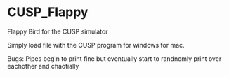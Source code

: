 # CUSP_Flappy
Flappy Bird for the CUSP simulator

Simply load file with the CUSP program for windows for mac.

Bugs:
Pipes begin to print fine but eventually start to randnomly print over eachother and chaotially
